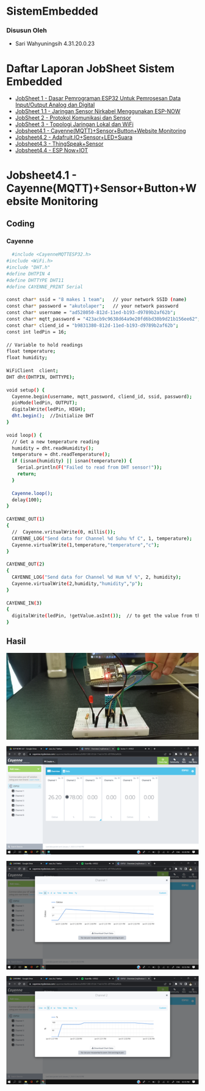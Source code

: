 # SistemEmbedded
### Disusun Oleh
- Sari Wahyuningsih 4.31.20.0.23

# Daftar Laporan JobSheet Sistem Embedded

- [JobSheet 1 - Dasar Pemrograman ESP32 Untuk Pemrosesan Data Input/Output Analog dan Digital](https://github.com/sariwhyu/JobSheet1)
- [JobSheet 1.1 - Jaringan Sensor Nirkabel Menggunakan ESP-NOW](https://github.com/sariwhyu/JobSheet1.1)
- [JobSheet 2 - Protokol Komunikasi dan Sensor](https://github.com/sariwhyu/JobSheet2)
- [JobSheet 3 - Topologi Jaringan Lokal dan WiFi](https://github.com/sariwhyu/JobSheet3)
- [Jobsheet4.1 - Cayenne(MQTT)+Sensor+Button+Website Monitoring](https://github.com/sariwhyu/TugasNo1)
- [Jobsheet4.2 - Adafruit.IO+Sensor+LED+Suara](https://github.com/sariwhyu/TugasNo2)
- [Jobsheet4.3 - ThingSpeak+Sensor](https://github.com/sariwhyu/TugasNo3)
- [Jobsheet4.4 - ESP Now+IOT](https://github.com/sariwhyu/TugasNo4)


# Jobsheet4.1 - Cayenne(MQTT)+Sensor+Button+Website Monitoring

## Coding

### Cayenne

```bash
  #include <CayenneMQTTESP32.h>
#include <WiFi.h>
#include "DHT.h"
#define DHTPIN 4
#define DHTTYPE DHT11
#define CAYENNE_PRINT Serial 

const char* ssid = "8 makes 1 team";   // your network SSID (name)
const char* password = "akutolaper";   // your network password
const char* username = "ad528050-812d-11ed-b193-d9789b2af62b";
const char* mqtt_password = "423acb9c9638d64a9e20fd6bd30b9d21b156ee62";
const char* cliend_id = "b9831380-812d-11ed-b193-d9789b2af62b";
const int ledPin = 16;

// Variable to hold readings
float temperature;
float humidity;

WiFiClient  client;
DHT dht(DHTPIN, DHTTYPE);

void setup() {
  Cayenne.begin(username, mqtt_password, cliend_id, ssid, password);
  pinMode(ledPin, OUTPUT);
  digitalWrite(ledPin, HIGH);
  dht.begin();  //Initialize DHT
}

void loop() {
  // Get a new temperature reading
  humidity = dht.readHumidity();
  temperature = dht.readTemperature();
  if (isnan(humidity) || isnan(temperature)) {
    Serial.println(F("Failed to read from DHT sensor!"));
    return;
  }
  
  Cayenne.loop();
  delay(100);
}

CAYENNE_OUT(1)
{
  //  Cayenne.vritualWrite(0, millis());
  CAYENNE_LOG("Send data for Channel %d Suhu %f C", 1, temperature);
  Cayenne.virtualWrite(1,temperature,"temperature","c");
}

CAYENNE_OUT(2)
{
  CAYENNE_LOG("Send data for Channel %d Hum %f %", 2, humidity);
  Cayenne.virtualWrite(2,humidity,"humidity","p");
}

CAYENNE_IN(3)
{
  digitalWrite(ledPin, !getValue.asInt());  // to get the value from the website
}

```

## Hasil

![App Screenshot](https://github.com/sariwhyu/TugasNo1/blob/main/20221228_124610.jpg)

![App Screenshot](https://github.com/sariwhyu/TugasNo1/blob/main/Screenshot%20(38).png)

![App Screenshot](https://github.com/sariwhyu/TugasNo1/blob/main/Screenshot%20(40).png)

![App Screenshot](https://github.com/sariwhyu/TugasNo1/blob/main/Screenshot%20(41).png)
